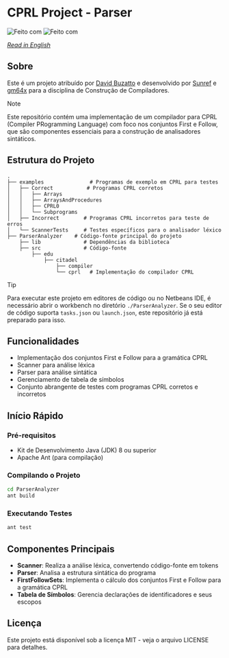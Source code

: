 # CPRL Project - Parser

![Feito com](https://img.shields.io/badge/Feito%20com-Java-EC4134?labelColor=black&style=flat-square&logo=openjdk)
![Feito com](https://img.shields.io/badge/Feito%20com-Netbeans-0751CF?labelColor=black&style=flat-square&logo=apachenetbeanside)


_[Read in English](Readme.md)_

## Sobre

Este é um projeto atribuído por <a href="https://github.com/davidbuzatto">David Buzatto</a> e desenvolvido por <a href="https://github.com/Sunref">Sunref</a> e <a href="https://github.com/gm64x">gm64x</a> para a disciplina de Construção de Compiladores.

> [!NOTE]  
> Este repositório contém uma implementação de um compilador para CPRL (Compiler PRogramming Language) com foco nos conjuntos First e Follow, que são componentes essenciais para a construção de analisadores sintáticos.

## Estrutura do Projeto

```
.
├── examples               # Programas de exemplo em CPRL para testes
│   ├── Correct           # Programas CPRL corretos
│   │   ├── Arrays
│   │   ├── ArraysAndProcedures
│   │   ├── CPRL0
│   │   └── Subprograms
│   ├── Incorrect        # Programas CPRL incorretos para teste de erros
│   └── ScannerTests     # Testes específicos para o analisador léxico
├── ParserAnalyzer    # Código-fonte principal do projeto
    ├── lib              # Dependências da biblioteca
    ├── src              # Código-fonte
        ├── edu
            ├── citadel
                ├── compiler
                └── cprl   # Implementação do compilador CPRL
```

>[!TIP]
>Para executar este projeto em editores de código ou no Netbeans IDE, é necessário abrir o workbench no diretório `./ParserAnalyzer`. Se o seu editor de código suporta `tasks.json` ou `launch.json`, este repositório já está preparado para isso.

## Funcionalidades

- Implementação dos conjuntos First e Follow para a gramática CPRL
- Scanner para análise léxica
- Parser para análise sintática
- Gerenciamento de tabela de símbolos
- Conjunto abrangente de testes com programas CPRL corretos e incorretos

## Início Rápido

### Pré-requisitos

- Kit de Desenvolvimento Java (JDK) 8 ou superior
- Apache Ant (para compilação)

### Compilando o Projeto

```bash
cd ParserAnalyzer
ant build
```

### Executando Testes

```bash
ant test
```

## Componentes Principais

- **Scanner**: Realiza a análise léxica, convertendo código-fonte em tokens
- **Parser**: Analisa a estrutura sintática do programa
- **FirstFollowSets**: Implementa o cálculo dos conjuntos First e Follow para a gramática CPRL
- **Tabela de Símbolos**: Gerencia declarações de identificadores e seus escopos

## Licença

Este projeto está disponível sob a licença MIT - veja o arquivo LICENSE para detalhes.
